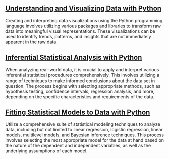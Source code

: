 ## [Understanding and Visualizing Data with Python](https://github.com/xinconggg/Statistics_with_Python/tree/main/Understanding%20and%20Visualizing%20Data%20with%20Python)
Creating and interpreting data visualizations using the Python programming language involves utilizing various packages and libraries to transform raw data into meaningful visual representations. These visualizations can be used to identify trends, patterns, and insights that are not immediately apparent in the raw data.
## [Inferential Statistical Analysis with Python](https://github.com/xinconggg/Statistics_with_Python/tree/main/Inferential%20Statistical%20Analysis%20with%20Python)
When analyzing real-world data, it is crucial to apply and interpret various inferential statistical procedures comprehensively. This involves utilizing a range of techniques to make informed conclusions about the data set in question. The process begins with selecting appropriate methods, such as hypothesis testing, confidence intervals, regression analysis, and more, depending on the specific characteristics and requirements of the data.
## [Fitting Statistical Models to Data with Python](https://github.com/xinconggg/Statistics_with_Python/tree/main/Fitting%20Statistical%20Models%20to%20Data%20with%20Python)
Utilize a comprehensive suite of statistical modeling techniques to analyze data, including but not limited to linear regression, logistic regression, linear models, multilevel models, and Bayesian inference techniques. This process involves selecting the most appropriate model for the data at hand based on the nature of the dependent and independent variables, as well as the underlying assumptions of each model.
